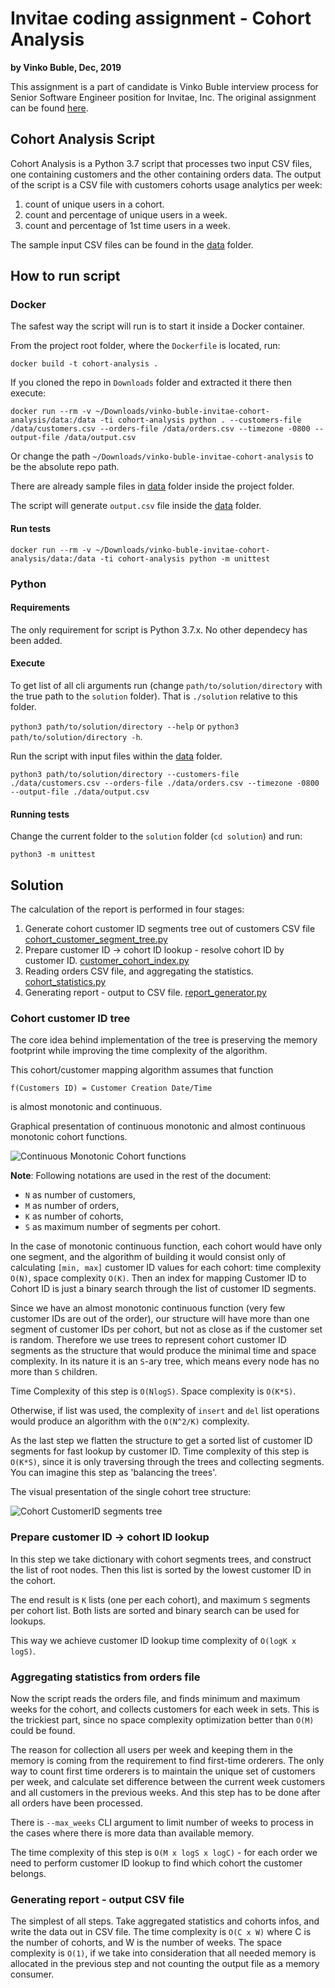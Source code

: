 # Invitae coding assignment - Cohort Analysis

__by Vinko Buble, Dec, 2019__

This assignment is a part of candidate is Vinko Buble interview process for Senior Software Engineer position for Invitae, Inc.
The original assignment can be found [here](https://github.com/invitae/cohort-analysis-assignment).

## Cohort Analysis Script

Cohort Analysis is a Python 3.7 script that processes two input CSV files, one containing customers and the other containing orders data.
The output of the script is a CSV file with customers cohorts usage analytics per week:
 1. count of unique users in a cohort.
 2. count and percentage of unique users in a week.
 3. count and percentage of 1st time users in a week.
 
 The sample input CSV files can be found in the [data](./data) folder.
 

## How to run script

### Docker

The safest way the script will run is to start it inside a Docker container.

From the project root folder, where the `Dockerfile` is located, run:

```
docker build -t cohort-analysis . 
```

If you cloned the repo in `Downloads` folder and extracted it there then execute:
```
docker run --rm -v ~/Downloads/vinko-buble-invitae-cohort-analysis/data:/data -ti cohort-analysis python . --customers-file /data/customers.csv --orders-file /data/orders.csv --timezone -0800 --output-file /data/output.csv
```
Or change the path `~/Downloads/vinko-buble-invitae-cohort-analysis` to be the absolute repo path.
 
There are already sample files in [data](./data) folder inside the project folder.

The script will generate `output.csv` file inside the [data](./data) folder.


#### Run tests

```
docker run --rm -v ~/Downloads/vinko-buble-invitae-cohort-analysis/data:/data -ti cohort-analysis python -m unittest
```



### Python

#### Requirements 

The only requirement for script is Python 3.7.x. No other dependecy has been added.

#### Execute

To get list of all cli arguments run (change `path/to/solution/directory` with the true path to the `solution` folder). That is `./solution` relative to this folder.

`python3 path/to/solution/directory --help` or `python3 path/to/solution/directory -h`.

Run the script with input files within the [data](./data) folder.

`python3 path/to/solution/directory --customers-file ./data/customers.csv --orders-file ./data/orders.csv --timezone -0800 --output-file ./data/output.csv`

#### Running tests

Change the current folder to the `solution` folder (`cd solution`) and run:

```python3 -m unittest```


## Solution

The calculation of the report is performed in four stages: 
1. Generate cohort customer ID segments tree out of customers CSV file [cohort_customer_segment_tree.py](./solution/src/cohort_customer_segment_tree.py)
2. Prepare customer ID -> cohort ID lookup - resolve cohort ID by customer ID. [customer_cohort_index.py](./src/solution/customer_cohort_index.py)
3. Reading orders CSV file, and aggregating the statistics. [cohort_statistics.py](./src/solution/cohort_statistics.py)
4. Generating report - output to CSV file. [report_generator.py](./src/solution/report_generator.py)

### Cohort customer ID tree

The core idea behind implementation of the tree is preserving the memory footprint while improving the time complexity of the algorithm.

This cohort/customer mapping algorithm assumes that function
```
f(Customers ID) = Customer Creation Date/Time
```
is almost monotonic and continuous.

Graphical presentation of continuous monotonic and almost continuous monotonic cohort functions.

![Continuous Monotonic Cohort functions](./assets/continuous-monotonic-cohorts-functions.png "Continuous Monotonic Cohort functions")


**Note**: Following notations are used in the rest of the document: 
- `N` as number of customers, 
- `M` as number of orders, 
- `K` as number of cohorts,
- `S` as maximum number of segments per cohort.

In the case of monotonic continuous function, each cohort would have only one segment, and the algorithm of building it would consist only of calculating `[min, max]` customer ID values for each cohort: time complexity `O(N)`, space complexity `O(K)`. Then an index for mapping Customer ID to Cohort ID is just a binary search through the list of customer ID segments.

Since we have an almost monotonic continuous function (very few customer IDs are out of the order), our structure will have more than one segment of customer IDs per cohort, but not as close as if the customer set is random. Therefore we use trees to represent cohort customer ID segments as the structure that would produce the minimal time and space complexity. In its nature it is an `S`-ary tree, which means every node has no more than `S` children.

Time Complexity of this step is `O(NlogS)`.
Space complexity is `O(K*S)`.

Otherwise, if list was used, the complexity of `insert` and `del` list operations would produce an algorithm with the `O(N^2/K)` complexity.

As the last step we flatten the structure to get a sorted list of customer ID segments for fast lookup by customer ID. 
Time complexity of this step is `O(K*S)`, since it is only traversing through the trees and collecting segments. You can imagine this step as 'balancing the trees'.

The visual presentation of the single cohort tree structure:

![Cohort CustomerID segments tree](./assets/cohort-customer-segments-tree.png "Cohort CustomerID segments tree")


### Prepare customer ID -> cohort ID lookup

In this step we take dictionary with cohort segments trees, and construct the list of root nodes. 
Then this list is sorted by the lowest customer ID in the cohort. 

The end result is `K` lists (one per each cohort), and maximum `S` segments per cohort list. Both lists are sorted and binary search can be used for lookups. 

This way we achieve customer ID lookup time complexity of `O(logK x logS)`.


### Aggregating statistics from orders file

Now the script reads the orders file, and finds minimum and maximum weeks for the cohort, and collects customers for each week in sets. 
This is the trickiest part, since no space complexity optimization better than `O(M)` could be found.

The reason for collection all users per week and keeping them in the memory is coming from the requirement to find first-time orderers. 
The only way to count first time orderers is to maintain the unique set of customers per week, and calculate set difference between the current week customers and all customers in the previous weeks.
And this step has to be done after all orders have been processed.

There is `--max_weeks` CLI argument to limit number of weeks to process in the cases where there is more data than available memory.

The time complexity of this step is `O(M x logS x logC)` - for each order we need to perform customer ID lookup to find which cohort the customer belongs.

### Generating report - output CSV file

The simplest of all steps. Take aggregated statistics and cohorts infos, and write the data out in CSV file. 
The time complexity is `O(C x W)` where C is the number of cohorts, and W is the number of weeks.
The space complexity is `O(1)`, if we take into consideration that all needed memory is allocated in the previous step and not counting the output file as a memory consumer.


